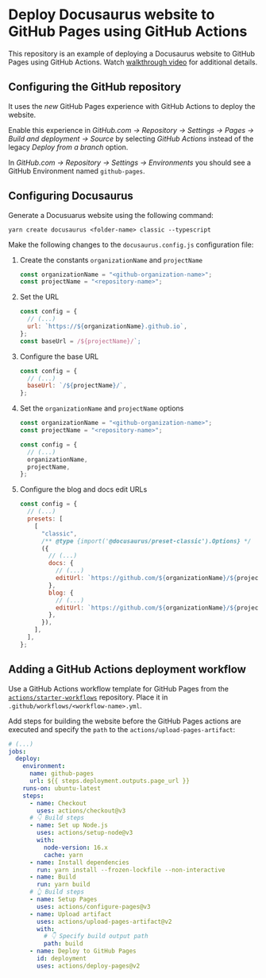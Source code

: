 # Deploy Docusaurus website to GitHub Pages using GitHub Actions

This repository is an example of deploying a Docusaurus website to GitHub Pages using GitHub Actions. Watch [walkthrough video](https://www.youtube.com/watch?v=ImSK0nv7KfY) for additional details.

## Configuring the GitHub repository

It uses the _new_ GitHub Pages experience with GitHub Actions to deploy the website.

Enable this experience in _GitHub.com -> Repository -> Settings -> Pages -> Build and deployment -> Source_ by selecting _GitHub Actions_ instead of the legacy _Deploy from a branch_ option.

In _GitHub.com -> Repository -> Settings -> Environments_ you should see a GitHub Environment named `github-pages`.

## Configuring Docusaurus

Generate a Docusuarus website using the following command:

```shell
yarn create docusaurus <folder-name> classic --typescript
```

Make the following changes to the `docusaurus.config.js` configuration file:

1. Create the constants `organizationName` and `projectName`
   ```javascript
   const organizationName = "<github-organization-name>";
   const projectName = "<repository-name>";
   ```
1. Set the URL
   ```javascript
   const config = {
     // (...)
     url: `https://${organizationName}.github.io`,
   };
   const baseUrl = /${projectName}/`;
   ```
1. Configure the base URL
   ```javascript
   const config = {
     // (...)
     baseUrl: `/${projectName}/`,
   };
   ```
1. Set the `organizationName` and `projectName` options

   ```javascript
   const organizationName = "<github-organization-name>";
   const projectName = "<repository-name>";

   const config = {
     // (...)
     organizationName,
     projectName,
   };
   ```

1. Configure the blog and docs edit URLs
   ```javascript
   const config = {
     // (...)
     presets: [
       [
         "classic",
         /** @type {import('@docusaurus/preset-classic').Options} */
         ({
           // (...)
           docs: {
             // (...)
             editUrl: `https://github.com/${organizationName}/${projectName}/tree/main/`,
           },
           blog: {
             // (...)
             editUrl: `https://github.com/${organizationName}/${projectName}/tree/main/`,
           },
         }),
       ],
     ],
   };
   ```

## Adding a GitHub Actions deployment workflow

Use a GitHub Actions workflow template for GitHub Pages from the [`actions/starter-workflows`](https://github.com/actions/starter-workflows) repository. Place it in `.github/workflows/<workflow-name>.yml`.

Add steps for building the website before the GitHub Pages actions are executed and specify the `path` to the `actions/upload-pages-artifact`:

```yaml
# (...)
jobs:
  deploy:
    environment:
      name: github-pages
      url: ${{ steps.deployment.outputs.page_url }}
    runs-on: ubuntu-latest
    steps:
      - name: Checkout
        uses: actions/checkout@v3
      # 👇 Build steps
      - name: Set up Node.js
        uses: actions/setup-node@v3
        with:
          node-version: 16.x
          cache: yarn
      - name: Install dependencies
        run: yarn install --frozen-lockfile --non-interactive
      - name: Build
        run: yarn build
      # 👆 Build steps
      - name: Setup Pages
        uses: actions/configure-pages@v3
      - name: Upload artifact
        uses: actions/upload-pages-artifact@v2
        with:
          # 👇 Specify build output path
          path: build
      - name: Deploy to GitHub Pages
        id: deployment
        uses: actions/deploy-pages@v2
```
